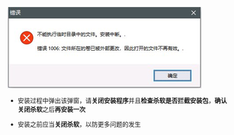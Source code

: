 ![a](/img/1006.jpg)

- 安装过程中弹出该弹窗，请**关闭安装程序**并且**检查杀软是否拦截安装包**，**确认关闭杀软**之后**再安装一次**

- 安装之前应当**关闭杀软**，以防更多问题的发生